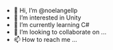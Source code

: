 - 👋 Hi, I’m @noelangellp
- 👀 I’m interested in Unity
- 🌱 I’m currently learning C#
- 💞️ I’m looking to collaborate on ...
- 📫 How to reach me ...

<!---
noelangellp/noelangellp is a ✨ special ✨ repository because its `README.md` (this file) appears on your GitHub profile.
You can click the Preview link to take a look at your changes.
--->
